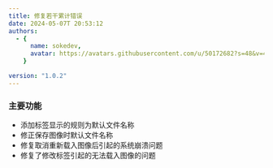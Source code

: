 ```yaml
---
title: 修复若干累计错误
date: 2024-05-07T 20:53:12
authors:
  - {
      name: sokedev,
      avatar: https://avatars.githubusercontent.com/u/50172682?s=48&v=4,
    }

version: "1.0.2"
---
```


### 主要功能

- 添加标签显示的规则为默认文件名称
- 修正保存图像时默认文件名称
- 修复取消重新载入图像后引起的系统崩溃问题
- 修复了修改标签引起的无法载入图像的问题
